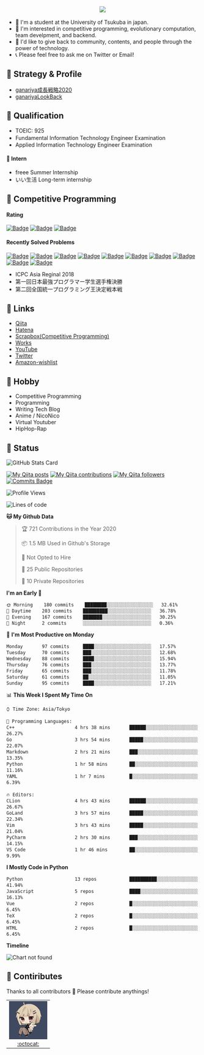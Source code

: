 <!-- 
```bash
$ docker run --rm ganariya/ganariya:ascii

  __ _  __ _ _ __   __ _ _ __(_)_   _  __ _
 / _` |/ _` | '_ \ / _` | '__| | | | |/ _` |
| (_| | (_| | | | | (_| | |  | | |_| | (_| |
 \__, |\__,_|_| |_|\__,_|_|  |_|\__, |\__,_|
 |___/                          |___/

``` -->

<div align="center">
  <img src="https://media1.tenor.com/images/231ed5e3ad49ebbfd3770031cc1b3f75/tenor.gif?itemid=7432079"/>
</div>

- 🏫 I'm a student at the University of Tsukuba in japan.
- 🌱 I'm interested in competitive programming, evolutionary computation, team develpment, and backend.
- 💖 I'd like to give back to community, contents, and people through the power of technology.
- 📞 Please feel free to ask me on Twitter or Email!

## 🐾 Strategy & Profile

- [ganariya成長戦略2020](https://docs.google.com/presentation/d/1miXe07Y9XukI6bwbh8q4TjisLdw-n51e3prdmfTTCgY/edit)
- [ganariyaLookBack](https://drive.google.com/drive/folders/16P73HK-dLVChC2ivkYosRIY9bT6VXmaC?usp=sharing)

## 🐾 Qualification

- TOEIC: 925
- Fundamental Information Technology Engineer Examination　
- Applied Information Technology Engineer Examination

#### 🐾 Intern

- freee Summer Internship
- いい生活 Long-term internship


## 🐾 Competitive Programming

#### Rating

[![Badge](https://cp-logo.vercel.app/atcoder/ganariya2525)](https://atcoder.jp/users/ganariya2525) [![Badge](https://cp-logo.vercel.app/codeforces/ganariya)](https://codeforces.com/profile/ganariya) [![Badge](https://cp-logo.vercel.app/yukicoder/ganariya)](https://yukicoder.me/users/3037)

<!--START_SECTION:custom_action-->
#### Recently Solved Problems
[![Badge](https://img.shields.io/static/v1?label=ABC179F%20600&message=AC&color=brightgreen)](https://atcoder.jp/contests/abc179/submissions/16905912)
[![Badge](https://img.shields.io/static/v1?label=ABC179D%20400&message=AC&color=brightgreen)](https://atcoder.jp/contests/abc179/submissions/16901128)
[![Badge](https://img.shields.io/static/v1?label=ABC179D%20400&message=AC&color=brightgreen)](https://atcoder.jp/contests/abc179/submissions/16901089)
[![Badge](https://img.shields.io/static/v1?label=ABC179C%20300&message=AC&color=brightgreen)](https://atcoder.jp/contests/abc179/submissions/16900765)
[![Badge](https://img.shields.io/static/v1?label=ABC179C%20300&message=AC&color=brightgreen)](https://atcoder.jp/contests/abc179/submissions/16900728)
[![Badge](https://img.shields.io/static/v1?label=ABC179D%200&message=TLE&color=yellow)](https://atcoder.jp/contests/abc179/submissions/16889080)
[![Badge](https://img.shields.io/static/v1?label=ABC179F%20600&message=AC&color=brightgreen)](https://atcoder.jp/contests/abc179/submissions/16886782)
[![Badge](https://img.shields.io/static/v1?label=ABC179E%20500&message=AC&color=brightgreen)](https://atcoder.jp/contests/abc179/submissions/16882979)
[![Badge](https://img.shields.io/static/v1?label=ABC179E%200&message=WA&color=yellow)](https://atcoder.jp/contests/abc179/submissions/16882779)
[![Badge](https://img.shields.io/static/v1?label=ABC179E%200&message=WA&color=yellow)](https://atcoder.jp/contests/abc179/submissions/16882077)

<!--END_SECTION:custom_action-->

- ICPC Asia Reginal 2018
- 第一回日本最強プログラマー学生選手権決勝
- 第二回全国統一プログラミング王決定戦本戦


## 🐾 Links

- [Qiita](https://qiita.com/ganariya)
- [Hatena](https://ganariya.hatenablog.com/)
- [Scrapbox(Competitive Programming)](https://scrapbox.io/ganariya/)
- [Works](https://ganariya.github.io/works/)
- [YouTube](https://www.youtube.com/channel/UCPTKMrRhOSf30v59Ktbpl1A)
- [Twitter](https://twitter.com/ganariya)
- [Amazon-wishlist](https://www.amazon.co.jp/hz/wishlist/ls/7297J1ZN3DSH)

## 🐾 Hobby

- Competitive Programming
- Programming
- Writing Tech Blog
- Anime / NicoNico
- Virtual Youtuber
- HipHop-Rap

## 🐾 Status

![GitHub Stats Card](https://github-readme-stats.vercel.app/api?username=Ganariya&count_private=true&show_icons=true&theme=dracula)


[![My Qiita posts](https://qiita-badge.apiapi.app/s/ganariya/posts.svg)](http://qiita.com/ganariya) 
[![My Qiita contributions](https://qiita-badge.apiapi.app/s/ganariya/contributions.svg)](http://qiita.com/ganariya) [![My Qiita followers](https://qiita-badge.apiapi.app/s/ganariya/followers.svg)](http://qiita.com/ganariya) [![Commits Badge](https://badges.pufler.dev/commits/monthly/Ganariya)](https://github.com/Ganariya)

<!--START_SECTION:waka-->
![Profile Views](http://img.shields.io/badge/Profile%20Views-246-blue)

![Lines of code](https://img.shields.io/badge/From%20Hello%20World%20I%27ve%20Written-6.0%20million%20lines%20of%20code-blue)

**🐱 My Github Data** 

> 🏆 721 Contributions in the Year 2020
 > 
> 📦 1.5 MB Used in Github's Storage 
 > 
> 🚫 Not Opted to Hire
 > 
> 📜 25 Public Repositories
 > 
> 🔑 10 Private Repositories 

**I'm an Early 🐤** 

```text
🌞 Morning    180 commits    ████████░░░░░░░░░░░░░░░░░   32.61% 
🌆 Daytime    203 commits    █████████░░░░░░░░░░░░░░░░   36.78% 
🌃 Evening    167 commits    ███████░░░░░░░░░░░░░░░░░░   30.25% 
🌙 Night      2 commits      ░░░░░░░░░░░░░░░░░░░░░░░░░   0.36%

```
📅 **I'm Most Productive on Monday** 

```text
Monday       97 commits     ████░░░░░░░░░░░░░░░░░░░░░   17.57% 
Tuesday      70 commits     ███░░░░░░░░░░░░░░░░░░░░░░   12.68% 
Wednesday    88 commits     ████░░░░░░░░░░░░░░░░░░░░░   15.94% 
Thursday     76 commits     ███░░░░░░░░░░░░░░░░░░░░░░   13.77% 
Friday       65 commits     ███░░░░░░░░░░░░░░░░░░░░░░   11.78% 
Saturday     61 commits     ██░░░░░░░░░░░░░░░░░░░░░░░   11.05% 
Sunday       95 commits     ████░░░░░░░░░░░░░░░░░░░░░   17.21%

```


📊 **This Week I Spent My Time On** 

```text
⌚︎ Time Zone: Asia/Tokyo

💬 Programming Languages: 
C++                      4 hrs 38 mins       ██████░░░░░░░░░░░░░░░░░░░   26.27% 
Go                       3 hrs 54 mins       █████░░░░░░░░░░░░░░░░░░░░   22.07% 
Markdown                 2 hrs 21 mins       ███░░░░░░░░░░░░░░░░░░░░░░   13.35% 
Python                   1 hr 58 mins        ██░░░░░░░░░░░░░░░░░░░░░░░   11.16% 
YAML                     1 hr 7 mins         █░░░░░░░░░░░░░░░░░░░░░░░░   6.39%

🔥 Editors: 
CLion                    4 hrs 43 mins       ██████░░░░░░░░░░░░░░░░░░░   26.67% 
GoLand                   3 hrs 57 mins       █████░░░░░░░░░░░░░░░░░░░░   22.34% 
Vim                      3 hrs 43 mins       █████░░░░░░░░░░░░░░░░░░░░   21.04% 
PyCharm                  2 hrs 30 mins       ███░░░░░░░░░░░░░░░░░░░░░░   14.15% 
VS Code                  1 hr 46 mins        ██░░░░░░░░░░░░░░░░░░░░░░░   9.99%

```

**I Mostly Code in Python** 

```text
Python                   13 repos            ██████████░░░░░░░░░░░░░░░   41.94% 
JavaScript               5 repos             ████░░░░░░░░░░░░░░░░░░░░░   16.13% 
Vue                      2 repos             █░░░░░░░░░░░░░░░░░░░░░░░░   6.45% 
TeX                      2 repos             █░░░░░░░░░░░░░░░░░░░░░░░░   6.45% 
HTML                     2 repos             █░░░░░░░░░░░░░░░░░░░░░░░░   6.45%

```


**Timeline**

![Chart not found](https://github.com/Ganariya/Ganariya/blob/master/charts/bar_graph.png) 


<!--END_SECTION:waka-->

## 🐾 Contiributes

Thanks to all contributors 🎉
Please contribute anythings!

<table>
  <tr>
    <td align="center"><a href="https://github.com/Ganariya"><img src="https://github.com/Ganariya/Ganariya/blob/master/ganariya.png?raw=true" width="100px;" alt="ganariya"/><br /><a href="https://github.com/Ganariya" title="Code">:octocat: </a></a></td>
  </tr>
</table>








